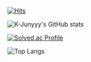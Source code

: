 [![Hits](https://hits.seeyoufarm.com/api/count/incr/badge.svg?url=https%3A%2F%2Fgithub.com%2Fcyccc95&count_bg=%2379C83D&title_bg=%23555555&icon=&icon_color=%23E7E7E7&title=hits&edge_flat=false)](https://hits.seeyoufarm.com)

![K-Junyyy's GitHub stats](https://github-readme-stats.vercel.app/api?username=cyccc95&show_icons=true)

[![Solved.ac Profile](http://mazassumnida.wtf/api/generate_badge?boj=cyccc95)](https://solved.ac/cyccc95)

![Top Langs](https://github-readme-stats.vercel.app/api/top-langs/?username=cyccc95&layout=compact)
